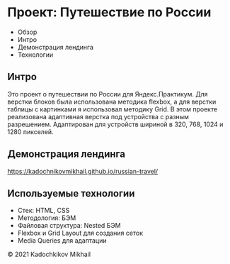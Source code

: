 
# Проект: Путешествие по России
* Обзор
* Интро
* Демонстрация лендинга
* Технологии
## Интро
Это проект о путешествии по России для Яндекс.Практикум. Для верстки блоков была использована методика flexbox, а для верстки таблицы с картинками я использовал методику Grid. В этом проекте реализована адаптивная верстка под устройства с разным разрешением.
Адаптирован для устройств шириной в 320, 768, 1024 и 1280 пикселей.

## Демонстрация лендинга
https://kadochnikovmikhail.github.io/russian-travel/

## Используемые технологии
* Стек: HTML, CSS
* Методология: БЭМ
* Файловая структура: Nested БЭМ
* Flexbox и Grid Layout для создания сеток
* Media Queries для адаптации

© 2021 Kadochkikov Mikhail
